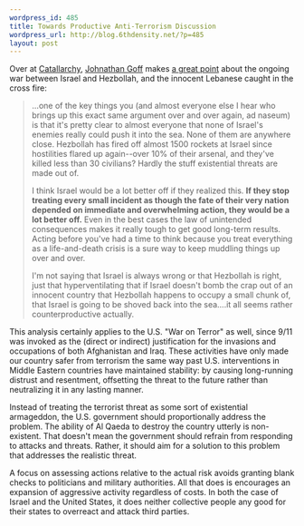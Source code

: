 ```yaml
--- 
wordpress_id: 485
title: Towards Productive Anti-Terrorism Discussion
wordpress_url: http://blog.6thdensity.net/?p=485
layout: post
---
```

Over at <a href="http://catallarchy.net">Catallarchy</a>, <a href="http://selenianboondocks.com/">Johnathan Goff</a> makes <a href="http://catallarchy.net/blog/archives/2006/07/26/into-the-sea/#comment-129108">a great point</a> about the ongoing war between Israel and Hezbollah, and the innocent Lebanese caught in the cross fire:
<blockquote>...one of the key things you (and almost everyone else I hear who brings up this exact same argument over and over again, ad naseum) is that it's pretty clear to almost everyone that none of Israel's enemies really could push it into the sea. None of them are anywhere close. Hezbollah has fired off almost 1500 rockets at Israel since hostilities flared up again--over 10% of their arsenal, and they've killed less than 30 civilians? Hardly the stuff existential threats are made out of.

I think Israel would be a lot better off if they realized this. <strong>If they stop treating every small incident as though the fate of their very nation depended on immediate and overwhelming action, they would be a lot better off.</strong> Even in the best cases the law of unintended consequences makes it really tough to get good long-term results. Acting before you've had a time to think because you treat everything as a life-and-death crisis is a sure way to keep muddling things up over and over.

I'm not saying that Israel is always wrong or that Hezbollah is right, just that hyperventilating that if Israel doesn't bomb the crap out of an innocent country that Hezbollah happens to occupy a small chunk of, that Israel is going to be shoved back into the sea….it all seems rather counterproductive actually.</blockquote>
This analysis certainly applies to the U.S. "War on Terror" as well, since 9/11 was invoked as the (direct or indirect) justification for the invasions and occupations of both Afghanistan and Iraq.   These activities have only made our country safer from terrorism the same way past U.S. interventions in Middle Eastern countries have maintained stability: by causing long-running distrust and resentment, offsetting the threat to the future rather than neutralizing it in any lasting manner.

Instead of treating the terrorist threat as some sort of existential armageddon, the U.S. government should proportionally address the problem.   The ability of Al Qaeda to destroy the country utterly is non-existent.  That doesn't mean the government should refrain from responding to attacks and threats.  Rather, it should aim for a solution to this problem that addresses the realistic threat.

A focus on assessing actions relative to the actual risk avoids granting blank checks to politicians and military authorities.  All that does is  encourages an expansion of aggressive activity regardless of costs.  In both the case of Israel and the United States, it does neither collective people any good for their states to overreact and attack third parties.
